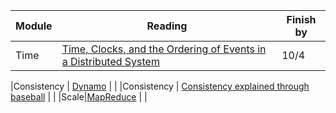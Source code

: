 |Module | Reading | Finish by | 
|----------|----------|-----------|
|Time| [Time, Clocks, and the Ordering of Events in a Distributed System](http://amturing.acm.org/p558-lamport.pdf)| 10/4|

|Consistency | [Dynamo](http://s3.amazonaws.com/AllThingsDistributed/sosp/amazon-dynamo-sosp2007.pdf) | | 
|Consistency | [Consistency explained through baseball](http://research.microsoft.com/pubs/206913/ConsistencyAndBaseballCACMAccepted.pdf) | | 
|Scale|[MapReduce](https://static.googleusercontent.com/media/research.google.com/en/archive/mapreduce-osdi04.pdf) | |

